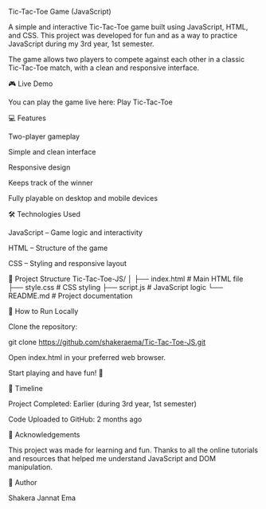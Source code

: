Tic-Tac-Toe Game (JavaScript)

A simple and interactive Tic-Tac-Toe game built using JavaScript, HTML, and CSS. This project was developed for fun and as a way to practice JavaScript during my 3rd year, 1st semester.

The game allows two players to compete against each other in a classic Tic-Tac-Toe match, with a clean and responsive interface.

🎮 Live Demo

You can play the game live here:
Play Tic-Tac-Toe

💻 Features

Two-player gameplay

Simple and clean interface

Responsive design

Keeps track of the winner

Fully playable on desktop and mobile devices

🛠️ Technologies Used

JavaScript – Game logic and interactivity

HTML – Structure of the game

CSS – Styling and responsive layout

📂 Project Structure
Tic-Tac-Toe-JS/
│
├── index.html        # Main HTML file
├── style.css         # CSS styling
├── script.js         # JavaScript logic
└── README.md         # Project documentation

🚀 How to Run Locally

Clone the repository:

git clone https://github.com/shakeraema/Tic-Tac-Toe-JS.git


Open index.html in your preferred web browser.

Start playing and have fun! 🎉

📅 Timeline

Project Completed: Earlier (during 3rd year, 1st semester)

Code Uploaded to GitHub: 2 months ago

🙌 Acknowledgements

This project was made for learning and fun. Thanks to all the online tutorials and resources that helped me understand JavaScript and DOM manipulation.

📌 Author

Shakera Jannat Ema
